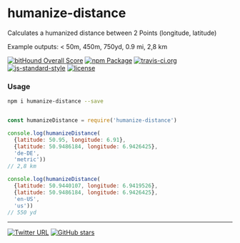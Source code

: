 humanize-distance
====

Calculates a humanized distance between 2 Points (longitude, latitude)

Example outputs: < 50m, 450m, 750yd, 0.9 mi, 2,8 km

[![bitHound Overall Score](https://www.bithound.io/github/stockulus/humanize-distance/badges/score.svg)](https://www.bithound.io/github/stockulus/humanize-distance) [![npm Package](https://img.shields.io/npm/dm/humanize-distance.svg)](https://www.npmjs.com/package/humanize-distance) [![travis-ci.org](https://travis-ci.org/stockulus/humanize-distance.svg)](https://travis-ci.org/stockulus/humanize-distance) [![js-standard-style](https://img.shields.io/badge/code%20style-standard-brightgreen.svg)](http://standardjs.com/) [![license](https://img.shields.io/npm/l/humanize-distance.svg?maxAge=2592000)](https://opensource.org/licenses/MIT)

### Usage

```bash
npm i humanize-distance --save
```

```js

const humanizeDistance = require('humanize-distance')

console.log(humanizeDistance(
  {latitude: 50.95, longitude: 6.91},
  {latitude: 50.9486184, longitude: 6.9426425},
  'de-DE',
  'metric'))
// 2,8 km

console.log(humanizeDistance(
  {latitude: 50.9440107, longitude: 6.9419526},
  {latitude: 50.9486184, longitude: 6.9426425},
  'en-US',
  'us'))
// 550 yd

```

---
[![Twitter URL](https://img.shields.io/twitter/url/http/shields.io.svg?style=social&maxAge=2592000)](https://twitter.com/stockulus) [![GitHub stars](https://img.shields.io/github/stars/stockulus/humanize-distance.svg?style=social&label=Star)](https://github.com/stockulus/humanize-distance)
